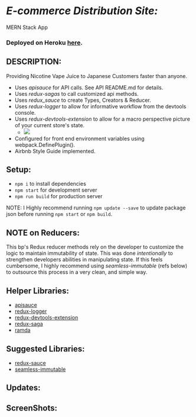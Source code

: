 # _E-commerce Distribution Site:_
MERN Stack App
### Deployed on Heroku [here](https://nj2jp.herokuapp.com/).
<!-- <img src="http://imgur.com/dTXjfrU.png" /> -->


## DESCRIPTION:
Providing Nicotine Vape Juice to Japanese Customers faster than anyone.
  * Uses _apisauce_ for API calls. See API README.md for details.
  * Uses _redux-sagas_ to call customized api methods.
  * Uses _redux_sauce_ to create Types, Creators & Reducer.
  * Uses _redux-logger_ to allow for informative workflow from the devtools console.  
  * Uses _redux-devtools-extension_ to allow for a macro perspective picture of your current store's state.
    - <img src="http://i.imgur.com/GD4VCkW.png" />
  * Configured for front end environment variables using webpack.DefinePlugin().
  * Airbnb Style Guide implemented.

## Setup:
  - `npm i` to install dependencies
  - `npm start` for development server
  - `npm run build` for production server

  NOTE: I Highly recommend running `npm update --save` to update package json before running `npm start` or `npm build`.

## NOTE on Reducers:
 This bp's Redux reducer methods rely on the developer to customize the logic to maintain immutability of state. This was done _intentionally_ to strengthen developers abilities in manipulating state.  If this feels cumbersome, I highly recommend using _seamless-immutable_ (refs below) to outsource this process in a very clean, and simple way.

## Helper Libraries:
* [apisauce](https://github.com/skellock/apisauce)
* [redux-logger](https://github.com/evgenyrodionov/redux-logger)
* [redux-devtools-extension](https://github.com/zalmoxisus/redux-devtools-extension)
* [redux-saga](https://github.com/yelouafi/redux-saga)
* [ramda](https://github.com/ramda)

## Suggested Libraries:
* [redux-sauce](https://github.com/skellock/reduxsauce)
* [seamless-immutable](https://github.com/rtfeldman/seamless-immutable)

## Updates:
<!-- * December 1st 2016:
  - Extensive refactor to entire project.  WARNING in the process of re-factoring package.json and webpack.config for smoother deployment however process is not yet complete.  Will update here when it's finished and GTG.
* December 2nd 2016:
  - Finished major refactor and deployment. Click the "DEMO" link above to check out the latest working version.  Thanks for the interest. -->

## ScreenShots:
<!-- * Terminal
  - <img src="http://i.imgur.com/RjJ7yfA.png" /> -->

